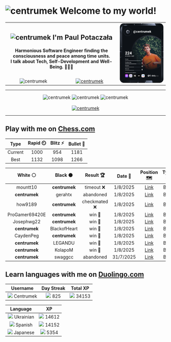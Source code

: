 <h1>
  <img
    src="https://emojis.slackmojis.com/emojis/images/1531849430/4246/blob-sunglasses.gif"
    width="30"
    alt="centrumek"
  />
  Welcome to my world!
</h1>

<table>
  <tbody>
    <tr>
      <td align="center" width="70%" colspan="2">
        <h2>
          <img
            src="https://raw.githubusercontent.com/MartinHeinz/MartinHeinz/master/wave.gif"
            width="30px"
            alt="centrumek"
          />
          I'm Paul Potaczała
        </h2>
        <h4>
          Harmonious Software Engineer finding the consciousness and peace among time units.
          <br/>
          I talk about Tech, Self-Development and Well-Being. 🌿🧘🚀
        </h4>
      </td>
      <td width="30%" rowspan="2">
        <a href="https://app.daily.dev/centrumek">
          <img
            src="./devcard.svg"
            alt="centrumek"
          />
        </a>
      </td>
    </tr>
    <tr align="center">
      <td>
        <img
          src="https://komarev.com/ghpvc/?username=centrumek&label=visitors&color=0e75b6&style=flat"
          alt="centrumek"
        >
      </td>
      <td>
        <a href="https://stackoverflow.com/users/14496012/centrumek">
          <img
            src="https://stackoverflow.com/users/flair/14496012.png?theme=dark"
            alt="centrumek"
          >
        </a>
      </td>
    </tr>
  </tbody>
</table>

---
<div align="center">
  <img 
    src="https://github-readme-stats.vercel.app/api?username=centrumek&show_icons=true&count_private=true&theme=dark&hide_border=true&hide=issues,contribs&bg_color=00000000"
    alt="centrumek"
  />
  <img
    src="https://github-readme-stats.vercel.app/api/top-langs/?username=centrumek&layout=compact&hide_border=true&theme=dark&bg_color=00000000&langs_count=6&exclude_repo=air-statistic-app"
    alt="centrumek"
  />
  <img 
    src="https://github-readme-streak-stats.herokuapp.com?user=centrumek&theme=dark&hide_border=true&background=FFFFFF00"
    alt="centrumek"
  />
  <br/>
  <br/>
  <a href="https://www.buymeacoffee.com/centrumek">
    <img
      src="https://cdn.buymeacoffee.com/buttons/v2/default-orange.png"
      height="50"
      width="210"
      alt="centrumek"
    />
  </a>
</div>

---

## Play with me on [Chess.com](https://www.chess.com/member/centrumek)

<div align="center">
<!--START_SECTION:chessStats-->
<!-- Automatically generated with https://github.com/Balastrong/chess-stats-action -->

| Type | Rapid ⏲️ | Blitz ⚡ | Bullet 🔫 |
|:---:|:---:|:---:|:---:|
| Current | 1000 | 954 | 1181 |
| Best | 1132 | 1098 | 1266 |

| White ⚪ | Black ⚫ | Result 🏆 | Date 📅 | Position 🗺️ | Type 🕕 |
|:---:|:---:|:---:|:---:|:---:|:---:|
| mountt10 | **centrumek** | timeout ❌ | 1/8/2025 | <a href="http://www.ee.unb.ca/cgi-bin/tervo/fen.pl?select=8/8/8/2K5/Q2p4/3k4/8/8 b - - 0 53">Link</a> | Blitz |
| **centrumek** | gerahtx | abandoned  | 1/8/2025 | <a href="http://www.ee.unb.ca/cgi-bin/tervo/fen.pl?select=5q2/2kb2p1/2p4r/1p2P3/pP1Pp2p/P3P3/BKPB4/8 w - - 0 31">Link</a> | Blitz |
| how9189 | **centrumek** | checkmated ❌ | 1/8/2025 | <a href="http://www.ee.unb.ca/cgi-bin/tervo/fen.pl?select=rn1q1kQ1/ppp1p3/5b1r/3BnR1p/6p1/2N5/PPP1N2P/R3K3 b Q - 1 18">Link</a> | Blitz |
| ProGamer69420E | **centrumek** | win 🥇 | 1/8/2025 | <a href="http://www.ee.unb.ca/cgi-bin/tervo/fen.pl?select=8/4q3/8/5K1P/2kp1R2/8/P1P5/8 w - - 1 54">Link</a> | Blitz |
| Josephwg22 | **centrumek** | win 🥇 | 1/8/2025 | <a href="http://www.ee.unb.ca/cgi-bin/tervo/fen.pl?select=r3kb1r/pp4pp/2n5/2pQ1b2/2P1p3/4P2p/PPN2Pq1/RNB2R1K w kq - 2 16">Link</a> | Blitz |
| **centrumek** | BlackofHeart | win 🥇 | 1/8/2025 | <a href="http://www.ee.unb.ca/cgi-bin/tervo/fen.pl?select=r4rk1/ppp2pp1/4p3/7p/4P3/4B3/PP2N1PP/3R1RK1 b - - 2 20">Link</a> | Blitz |
| CaydenPeg | **centrumek** | win 🥇 | 1/8/2025 | <a href="http://www.ee.unb.ca/cgi-bin/tervo/fen.pl?select=2kr1bnr/ppp2p1p/2n2q2/6p1/4P3/2P1BP2/P1KN1P1P/3R3R w - - 6 14">Link</a> | Blitz |
| **centrumek** | LEGANDU | win 🥇 | 1/8/2025 | <a href="http://www.ee.unb.ca/cgi-bin/tervo/fen.pl?select=r4bk1/p6p/2p1Q1p1/q1Pp4/3B4/P3P3/6PP/R5K1 b - - 0 24">Link</a> | Blitz |
| **centrumek** | KolapoM | win 🥇 | 1/8/2025 | <a href="http://www.ee.unb.ca/cgi-bin/tervo/fen.pl?select=8/8/4Q1p1/7p/1P2pQ1k/2P1P3/3B2PP/6K1 b - - 0 37">Link</a> | Blitz |
| **centrumek** | swaggcc | abandoned  | 31/7/2025 | <a href="http://www.ee.unb.ca/cgi-bin/tervo/fen.pl?select=5rk1/2p2p1p/2P1p1p1/p3P1P1/r3bP2/3KP3/7P/1R3B2 w - - 1 27">Link</a> | Blitz |

<!--END_SECTION:chessStats-->
</div>

## Learn languages with me on [Duolingo.com](https://www.duolingo.com/profile/Centrumek)

<div align="center">
<!--START_SECTION:duolingoStats-->
<!-- Automatically generated with https://github.com/centrumek/duolingo-readme-stats-->

| Username | Day Streak | Total XP |
|:---:|:---:|:---:|
| <img src="https://raw.githubusercontent.com/centrumek/duolingo-readme-stats/main/assets/duolingo.png" height="12"> Centrumek | <img src="https://raw.githubusercontent.com/centrumek/duolingo-readme-stats/main/assets/streakinactive.svg" height="12"> 825 | <img src="https://raw.githubusercontent.com/centrumek/duolingo-readme-stats/main/assets/xp.svg" height="12"> 34153 | <img src="https://raw.githubusercontent.com/centrumek/duolingo-readme-stats/main/assets/xp.svg" height="12"> 0 |

| Language | XP |
|:---:|:---:|
| <img src="https://raw.githubusercontent.com/centrumek/duolingo-readme-stats/main/assets/langs/ukrainian.svg" height="12"> Ukrainian | <img src="https://raw.githubusercontent.com/centrumek/duolingo-readme-stats/main/assets/xp.svg" height="12"> 14612 |
| <img src="https://raw.githubusercontent.com/centrumek/duolingo-readme-stats/main/assets/langs/spanish.svg" height="12"> Spanish | <img src="https://raw.githubusercontent.com/centrumek/duolingo-readme-stats/main/assets/xp.svg" height="12"> 14152 |
| <img src="https://raw.githubusercontent.com/centrumek/duolingo-readme-stats/main/assets/langs/japanese.svg" height="12"> Japanese | <img src="https://raw.githubusercontent.com/centrumek/duolingo-readme-stats/main/assets/xp.svg" height="12"> 5354 |

<!--END_SECTION:duolingoStats-->
</div>
<!--
**centrumek/centrumek** is a ✨ _special_ ✨ repository because its `README.md` (this file) appears on your GitHub profile.

Here are some ideas to get you started:

- 🔭 I’m currently working on ...
- 🌱 I’m currently learning ...
- 👯 I’m looking to collaborate on ...
- 🤔 I’m looking for help with ...
- 💬 Ask me about ...
- 📫 How to reach me: ...
- 😄 Pronouns: ...
- ⚡ Fun fact: ...
-->
